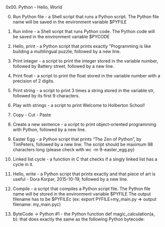 0x00. Python - Hello, World

0. Run Python file -  a Shell script that runs a Python script.
The Python file name will be saved in the environment variable $PYFILE

1. Run inline - a Shell script that runs Python code.
The Python code will be saved in the environment variable $PYCODE

2. Hello, print - a Python script that prints exactly "Programming is like building a multilingual puzzle, followed by a new line.

3. Print integer - a script to  print the integer stored in the variable number, followed by Battery street, followed by a new line.

4. Print float - a script  to print the float stored in the variable number with a precision of 2 digits.

5. Print string - a script to print 3 times a string stored in the variable str, followed by its first 9 characters.

6. Play with strings - a script to print Welcome to Holberton School!

7. Copy - Cut - Paste

8. Create a new sentence -  a script to print object-oriented programming with Python, followed by a new line.

9. Easter Egg - a Python script that prints “The Zen of Python”, by TimPeters, followed by a new line.
The script should be maximum 98 characters long (please check with wc -m 9-easter_egg.py)

10. Linked list cycle - a function in C that checks if a singly linked list has a cycle in it.

11. Hello, write - a Python script that prints exactly and that piece of art is useful - Dora Korpar, 2015-10-19, followed by a new line.

12. Compile - a script that compiles a Python script file.
The Python file name will be stored in the environment variable $PYFILE
The output filename has to be $PYFILEc (ex: export PYFILE=my_main.py => output filename: my_main.pyc)

13. ByteCode -> Python #1 - the Python function def magic_calculation(a, b): that does exactly the same as the following Python bytecode: